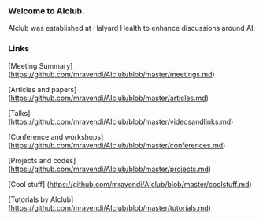 ### Welcome to AIclub.
AIclub was established at Halyard Health to enhance discussions around AI.


### Links

[Meeting Summary] (https://github.com/mravendi/AIclub/blob/master/meetings.md)

[Articles and papers] (https://github.com/mravendi/AIclub/blob/master/articles.md)

[Talks] (https://github.com/mravendi/AIclub/blob/master/videosandlinks.md)

[Conference and workshops] (https://github.com/mravendi/AIclub/blob/master/conferences.md)

[Projects and codes] (https://github.com/mravendi/AIclub/blob/master/projects.md)

[Cool stuff] (https://github.com/mravendi/AIclub/blob/master/coolstuff.md)

[Tutorials by AIclub] (https://github.com/mravendi/AIclub/blob/master/tutorials.md)



